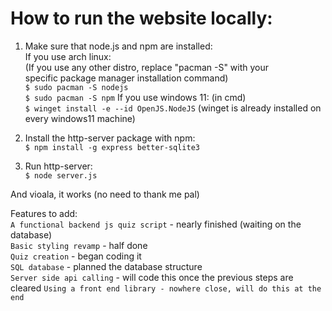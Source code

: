 # How to run the website locally:

1. Make sure that node.js and npm are installed:\
If you use arch linux:\
(If you use any other distro, replace "pacman -S" with your\
specific package manager installation command)\
`$ sudo pacman -S nodejs`\
`$ sudo pacman -S npm`
If you use windows 11:
(in cmd)\
`$ winget install -e --id OpenJS.NodeJS`
(winget is already installed on every windows11 machine)

2. Install the http-server package with npm:\
`$ npm install -g express better-sqlite3`

3. Run http-server:\
`$ node server.js`

And vioala, it works (no need to thank me pal)

Features to add:\
`A functional backend js quiz script` - nearly finished (waiting on the database)\
`Basic styling revamp` - half done\
`Quiz creation` - began coding it\
`SQL database` - planned the database structure\
`Server side api calling` - will code this once the previous steps are cleared
`Using a front end library - nowhere close, will do this at the end`

